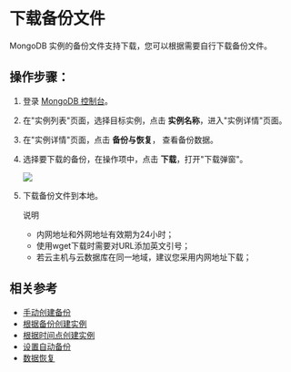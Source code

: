 # 下载备份文件

MongoDB 实例的备份文件支持下载，您可以根据需要自行下载备份文件。

## 操作步骤：
1. 登录 [MongoDB 控制台](https://mongodb-console.jdcloud.com/mongodb)。
1. 在"实例列表"页面，选择目标实例，点击 **实例名称**，进入"实例详情"页面。
1. 在"实例详情"页面，点击 **备份与恢复**， 查看备份数据。
1. 选择要下载的备份，在操作项中，点击 **下载**，打开"下载弹窗"。
	
   ![](https://github.com/jdcloudcom/cn/blob/master/image/mongodb/mongo-020.png)

1. 下载备份文件到本地。

	说明
	
	- 内网地址和外网地址有效期为24小时；
	- 使用wget下载时需要对URL添加英文引号；
	- 若云主机与云数据库在同一地域，建议您采用内网地址下载；

## 相关参考

- [手动创建备份](Create-Backup.md)
- [根据备份创建实例](Create-Instance2.md)
- [根据时间点创建实例](Create-Instance3.md)
- [设置自动备份](Modify-Backup-Policy.md)
- [数据恢复](Restore-Instance.md)
